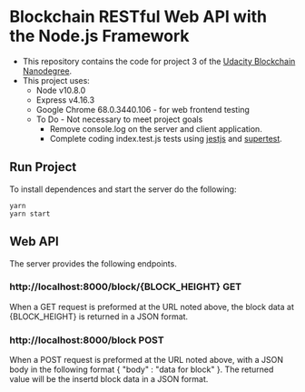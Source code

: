 # Blockchain RESTful Web API with the Node.js Framework

- This repository contains the code for project 3 of the
  [Udacity Blockchain Nanodegree](https://www.udacity.com/course/blockchain-developer-nanodegree--nd1309).
- This project uses:
  - Node v10.8.0
  - Express v4.16.3
  - Google Chrome 68.0.3440.106 - for web frontend testing
  - To Do - Not necessary to meet project goals
    - Remove console.log on the server and client application.
    - Complete coding index.test.js tests using
      [jestjs](https://jestjs.io)
      and
      [supertest](https://www.npmjs.com/package/supertest).

## Run Project

To install dependences and start the server do the following:

```
yarn
yarn start
```

## Web API

The server provides the following endpoints.

### http://localhost:8000/block/{BLOCK_HEIGHT} GET

When a GET request is preformed at the URL noted above, the block data at {BLOCK_HEIGHT} is returned in a JSON format.

### http://localhost:8000/block POST

When a POST request is preformed at the URL noted above, with a JSON body in the following format { "body" : "data for block" }. The returned value will be the insertd block data in a JSON format.
